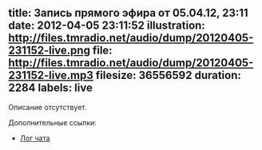 title: Запись прямого эфира от 05.04.12, 23:11
date: 2012-04-05 23:11:52
illustration: http://files.tmradio.net/audio/dump/20120405-231152-live.png
file: http://files.tmradio.net/audio/dump/20120405-231152-live.mp3
filesize: 36556592
duration: 2284
labels: live
---
Описание отсутствует.

Дополнительные ссылки:

- [Лог чата](http://files.tmradio.net/audio/dump/20120405-231152-live.log)

